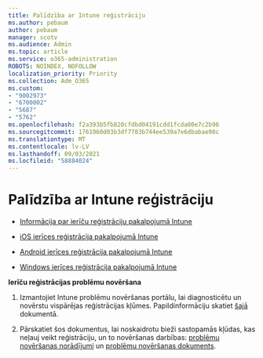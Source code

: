 ```yaml
---
title: Palīdzība ar Intune reģistrāciju
ms.author: pebaum
author: pebaum
manager: scotv
ms.audience: Admin
ms.topic: article
ms.service: o365-administration
ROBOTS: NOINDEX, NOFOLLOW
localization_priority: Priority
ms.collection: Adm_O365
ms.custom:
- "9002973"
- "6700002"
- "5687"
- "5762"
ms.openlocfilehash: f2a393b5fb820cfdbd04191cdd1fcda00e7c2b96
ms.sourcegitcommit: 1761960d03b3df7783b744ee539a7e6dbabae90c
ms.translationtype: MT
ms.contentlocale: lv-LV
ms.lasthandoff: 09/03/2021
ms.locfileid: "58884024"
---
```

# <a name="help-with-intune-enrollment"></a>Palīdzība ar Intune reģistrāciju


- [Informācija par ierīču reģistrāciju pakalpojumā Intune](https://docs.microsoft.com/intune/device-enrollment)

- [iOS ierīces reģistrācija pakalpojumā Intune](https://docs.microsoft.com/intune/ios-enroll)

- [Android ierīces reģistrācija pakalpojumā Intune](https://docs.microsoft.com/intune/android-enroll)

- [Windows ierīces reģistrācija pakalpojumā Intune](https://docs.microsoft.com/intune/windows-enroll)

**Ierīču reģistrācijas problēmu novēršana**

1. Izmantojiet Intune problēmu novēršanas portālu, lai diagnosticētu un novērstu vispārējas reģistrācijas kļūmes. Papildinformāciju skatiet [šajā](https://docs.microsoft.com/intune/help-desk-operators) dokumentā.

2. Pārskatiet šos dokumentus, lai noskaidrotu bieži sastopamās kļūdas, kas neļauj veikt reģistrāciju, un to novēršanas darbības: [problēmu novēršanas norādījumi](https://support.microsoft.com/help/4469913/troubleshooting-windows-device-enrollment-problems-in-microsoft-intune) un [problēmu novēršanas dokuments](https://docs.microsoft.com/intune/troubleshoot-device-enrollment-in-intune).